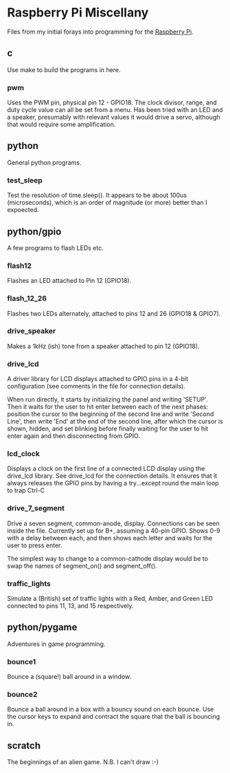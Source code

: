 # Raspberry Pi Miscellany

Files from my initial forays into programming for the [Raspberry Pi](http://raspberrypi.org).


## c

Use make to build the programs in here.

### pwm

Uses the PWM pin, physical pin 12 - GPIO18. The clock divisor, range, and duty
cycle value can all be set from a menu. Has been tried with an LED and a speaker,
presumably with relevant values it would drive a servo, although that would 
require some amplification.


## python

General python programs.

### test_sleep

Test the resolution of time.sleep(). It appears to be about 100us (microseconds),
which is an order of magnitude (or more) better than I expoected.

## python/gpio

A few programs to flash LEDs etc.

### flash12

Flashes an LED attached to Pin 12 (GPIO18).

### flash_12_26

Flashes two LEDs alternately, attached to pins 12 and 26 (GPIO18 & GPIO7).

### drive_speaker

Makes a 1kHz (ish) tone from a speaker attached to pin 12 (GPIO18).

### drive_lcd

A driver library for LCD displays attached to GPIO pins in a 4-bit configuration
(see comments in the file for connection details).

When run directly, it starts by initializing the panel and writing 'SETUP'.
Then it waits for the user to hit enter between each of the next phases:
position the cursor to the beginning of the second line and write 
'Second Line', then write 'End' at the end of the second line, after which
the cursor is shown, hidden, and set blinking before finally waiting for
the user to hit enter again and then disconnecting from GPIO.

### lcd_clock

Displays a clock on the first line of a connected LCD display using the drive_lcd
library. See drive_lcd for the connection details. It ensures that it always
releases the GPIO pins by having a try...except round the main loop to trap Ctrl-C

### drive_7_segment

Drive a seven segment, common-anode, display. Connections can be seen inside
the file. Currently set up for B+, assuming a 40-pin GPIO. Shows 0-9 with a 
delay between each, and then shows each letter and waits for the user to press 
enter.

The simplest way to change to a common-cathode display would be to swap the names
of segment_on() and segment_off().

### traffic_lights

Simulate a (British) set of traffic lights with a Red, Amber, and Green LED 
connected to pins 11, 13, and 15 respectively.


## python/pygame

Adventures in game programming.

### bounce1

Bounce a (square!) ball around in a window.

### bounce2

Bounce a ball around in a box with a bouncy sound on each bounce. Use the cursor
keys to expand and contract the square that the ball is bouncing in.


## scratch

The beginnings of an alien game. N.B. I can't draw :-)

